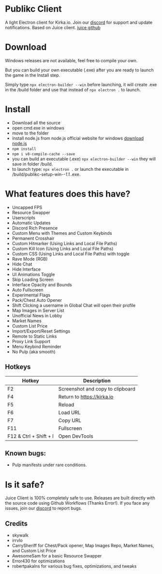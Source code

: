 # Publikc Client

A light Electron client for Kirka.io. Join our [discord](https://discord.gg/jPgezmpNwm) for support and update notifications.
Based on Juice client. [juice github](https://github.com/irrvlo/juice-client)

# Download


Windows releases are not available, feel free to compile your own.

But you can build your own executable (.exe) after you are ready to launch the game in the Install step.

Simply type `npx electron-builder --win` before launching, it will create .exe in the /build folder and use that instead of `npx electron .` to launch.

# Install

- Download all the source
- open cmd.exe in windows
- move to the folder
- install node.js from node.js official website for windows [download node.js](https://nodejs.org/en)
- `npm install`
- `npm i v8-compile-cache --save`
- you can build an executable (.exe) `npx electron-builder --win` they will save in folder /build.
- to launch type: `npx electron .` or launch the executable in /build/publikc-setup-win-*-1.1.*.exe.

# What features does this have?

- Uncapped FPS
- Resource Swapper
- Userscripts
- Automatic Updates
- Discord Rich Presence
- Custom Menu with Themes and Custom Keybinds
- Permanent Crosshair
- Custom Hitmarker (Using Links and Local File Paths)
- Custom Kill Icon (Using Links and Local File Paths)
- Custom CSS (Using Links and Local File Paths) with toggle
- Rave Mode (RGB)
- Hide Chat
- Hide Interface
- UI Animations Toggle
- Skip Loading Screen
- Interface Opacity and Bounds
- Auto Fullscreen
- Experimental Flags
- Pack/Chest Auto Opener
- Shift Clicking a username in Global Chat will open their profile
- Map Images in Server List
- Unofficial News in Lobby
- Market Names
- Custom List Price
- Import/Export/Reset Settings
- Remote to Static Links
- Proxy Link Support
- Menu Keybind Reminder
- No Pulp (aka smooth)

## Hotkeys
| Hotkey | Description |
| ------ | ----------- |
| F2 | Screenshot and copy to clipboard |
| F4 | Return to https://kirka.io |
| F5 | Reload |
| F6 | Load URL |
| F7 | Copy URL |
| F11 | Fullscreen |
| F12 & Ctrl + Shift + I | Open DevTools |

## Known bugs:
- Pulp manifests under rare conditions. 

# Is it safe?

Juice Client is 100% completely safe to use. Releases are built directly with the source code using Github Workflows (Thanks Error!). If you face any issues, join our [discord](https://discord.gg/jPgezmpNwm) to report bugs.

## Credits
- skywalk
- irrvlo
- CarrySheriff for Chest/Pack opener, Map Images Repo, Market Names, and Custom List Price
- AwesomeSam for a basic Resource Swapper
- Error430 for optimizations
- robertpakalns for various bug fixes, optimizations, and tweaks
